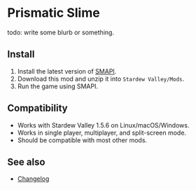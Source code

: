 Prismatic Slime
=================================
todo: write some blurb or something.

## Install

1. Install the latest version of [SMAPI](https://smapi.io).
2. Download this mod and unzip it into `Stardew Valley/Mods`.
3. Run the game using SMAPI.

## Compatibility

* Works with Stardew Valley 1.5.6 on Linux/macOS/Windows.
* Works in single player, multiplayer, and split-screen mode.
* Should be compatible with most other mods. 

## See also

* [Changelog](docs/Changelog.md)
